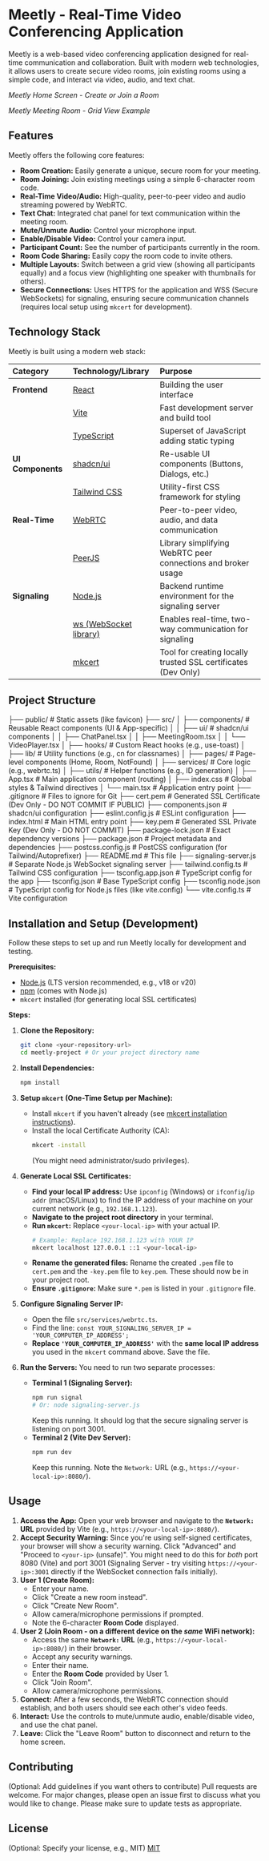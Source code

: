 # Meetly - Real-Time Video Conferencing Application

<!-- Optional: Insert a banner image/logo for Meetly here -->
<!-- ![Meetly Banner](path/to/your/banner_image.png) -->

Meetly is a web-based video conferencing application designed for real-time communication and collaboration. Built with modern web technologies, it allows users to create secure video rooms, join existing rooms using a simple code, and interact via video, audio, and text chat.

<!-- Insert Screenshot of Meetly Home Screen here -->
<!-- ![Meetly Home Screen](./path/to/home_screen_screenshot.png) -->
*Meetly Home Screen - Create or Join a Room*

<!-- Insert Screenshot of Meetly Meeting Room here -->
<!-- ![Meetly Meeting Room](./path/to/meeting_room_screenshot.png) -->
*Meetly Meeting Room - Grid View Example*

## Features

Meetly offers the following core features:

*   **Room Creation:** Easily generate a unique, secure room for your meeting.
*   **Room Joining:** Join existing meetings using a simple 6-character room code.
*   **Real-Time Video/Audio:** High-quality, peer-to-peer video and audio streaming powered by WebRTC.
*   **Text Chat:** Integrated chat panel for text communication within the meeting room.
*   **Mute/Unmute Audio:** Control your microphone input.
*   **Enable/Disable Video:** Control your camera input.
*   **Participant Count:** See the number of participants currently in the room.
*   **Room Code Sharing:** Easily copy the room code to invite others.
*   **Multiple Layouts:** Switch between a grid view (showing all participants equally) and a focus view (highlighting one speaker with thumbnails for others).
*   **Secure Connections:** Uses HTTPS for the application and WSS (Secure WebSockets) for signaling, ensuring secure communication channels (requires local setup using `mkcert` for development).

## Technology Stack

Meetly is built using a modern web stack:

| Category          | Technology/Library                                      | Purpose                                                      |
| :---------------- | :------------------------------------------------------ | :----------------------------------------------------------- |
| **Frontend**      | [React](https://reactjs.org/)                           | Building the user interface                                  |
|                   | [Vite](https://vitejs.dev/)                             | Fast development server and build tool                       |
|                   | [TypeScript](https://www.typescriptlang.org/)           | Superset of JavaScript adding static typing                  |
| **UI Components** | [shadcn/ui](https://ui.shadcn.com/)                     | Re-usable UI components (Buttons, Dialogs, etc.)             |
|                   | [Tailwind CSS](https://tailwindcss.com/)                | Utility-first CSS framework for styling                      |
| **Real-Time**     | [WebRTC](https://webrtc.org/)                           | Peer-to-peer video, audio, and data communication            |
|                   | [PeerJS](https://peerjs.com/)                           | Library simplifying WebRTC peer connections and broker usage  |
| **Signaling**     | [Node.js](https://nodejs.org/)                          | Backend runtime environment for the signaling server         |
|                   | [ws (WebSocket library)](https://github.com/websockets/ws) | Enables real-time, two-way communication for signaling       |
|                   | [mkcert](https://github.com/FiloSottile/mkcert)         | Tool for creating locally trusted SSL certificates (Dev Only) |

## Project Structure

├── public/ # Static assets (like favicon)
├── src/
│ ├── components/ # Reusable React components (UI & App-specific)
│ │ ├── ui/ # shadcn/ui components
│ │ ├── ChatPanel.tsx
│ │ ├── MeetingRoom.tsx
│ │ └── VideoPlayer.tsx
│ ├── hooks/ # Custom React hooks (e.g., use-toast)
│ ├── lib/ # Utility functions (e.g., cn for classnames)
│ ├── pages/ # Page-level components (Home, Room, NotFound)
│ ├── services/ # Core logic (e.g., webrtc.ts)
│ ├── utils/ # Helper functions (e.g., ID generation)
│ ├── App.tsx # Main application component (routing)
│ ├── index.css # Global styles & Tailwind directives
│ └── main.tsx # Application entry point
├── .gitignore # Files to ignore for Git
├── cert.pem # Generated SSL Certificate (Dev Only - DO NOT COMMIT IF PUBLIC)
├── components.json # shadcn/ui configuration
├── eslint.config.js # ESLint configuration
├── index.html # Main HTML entry point
├── key.pem # Generated SSL Private Key (Dev Only - DO NOT COMMIT)
├── package-lock.json # Exact dependency versions
├── package.json # Project metadata and dependencies
├── postcss.config.js # PostCSS configuration (for Tailwind/Autoprefixer)
├── README.md # This file
├── signaling-server.js # Separate Node.js WebSocket signaling server
├── tailwind.config.ts # Tailwind CSS configuration
├── tsconfig.app.json # TypeScript config for the app
├── tsconfig.json # Base TypeScript config
├── tsconfig.node.json # TypeScript config for Node.js files (like vite.config)
└── vite.config.ts # Vite configuration

## Installation and Setup (Development)

Follow these steps to set up and run Meetly locally for development and testing.

**Prerequisites:**

*   [Node.js](https://nodejs.org/) (LTS version recommended, e.g., v18 or v20)
*   [npm](https://www.npmjs.com/) (comes with Node.js)
*   `mkcert` installed (for generating local SSL certificates)

**Steps:**

1.  **Clone the Repository:**
    ```bash
    git clone <your-repository-url>
    cd meetly-project # Or your project directory name
    ```

2.  **Install Dependencies:**
    ```bash
    npm install
    ```

3.  **Setup `mkcert` (One-Time Setup per Machine):**
    *   Install `mkcert` if you haven't already (see [mkcert installation instructions](https://github.com/FiloSottile/mkcert#installation)).
    *   Install the local Certificate Authority (CA):
        ```bash
        mkcert -install
        ```
        (You might need administrator/sudo privileges).

4.  **Generate Local SSL Certificates:**
    *   **Find your local IP address:** Use `ipconfig` (Windows) or `ifconfig`/`ip addr` (macOS/Linux) to find the IP address of your machine on your current network (e.g., `192.168.1.123`).
    *   **Navigate to the project root directory** in your terminal.
    *   **Run `mkcert`:** Replace `<your-local-ip>` with your actual IP.
        ```bash
        # Example: Replace 192.168.1.123 with YOUR IP
        mkcert localhost 127.0.0.1 ::1 <your-local-ip>
        ```
    *   **Rename the generated files:** Rename the created `.pem` file to `cert.pem` and the `-key.pem` file to `key.pem`. These should now be in your project root.
    *   **Ensure `.gitignore`:** Make sure `*.pem` is listed in your `.gitignore` file.

5.  **Configure Signaling Server IP:**
    *   Open the file `src/services/webrtc.ts`.
    *   Find the line: `const YOUR_SIGNALING_SERVER_IP = 'YOUR_COMPUTER_IP_ADDRESS';`
    *   **Replace `'YOUR_COMPUTER_IP_ADDRESS'`** with the **same local IP address** you used in the `mkcert` command above. Save the file.

6.  **Run the Servers:** You need to run two separate processes:
    *   **Terminal 1 (Signaling Server):**
        ```bash
        npm run signal
        # Or: node signaling-server.js
        ```
        Keep this running. It should log that the secure signaling server is listening on port 3001.
    *   **Terminal 2 (Vite Dev Server):**
        ```bash
        npm run dev
        ```
        Keep this running. Note the `Network:` URL (e.g., `https://<your-local-ip>:8080/`).

## Usage

1.  **Access the App:** Open your web browser and navigate to the **`Network:` URL** provided by Vite (e.g., `https://<your-local-ip>:8080/`).
2.  **Accept Security Warning:** Since you're using self-signed certificates, your browser will show a security warning. Click "Advanced" and "Proceed to `<your-ip>` (unsafe)". You might need to do this for *both* port 8080 (Vite) and port 3001 (Signaling Server - try visiting `https://<your-ip>:3001` directly if the WebSocket connection fails initially).
3.  **User 1 (Create Room):**
    *   Enter your name.
    *   Click "Create a new room instead".
    *   Click "Create New Room".
    *   Allow camera/microphone permissions if prompted.
    *   Note the 6-character **Room Code** displayed.
4.  **User 2 (Join Room - on a different device on the *same* WiFi network):**
    *   Access the same **`Network:` URL** (e.g., `https://<your-local-ip>:8080/`) in their browser.
    *   Accept any security warnings.
    *   Enter their name.
    *   Enter the **Room Code** provided by User 1.
    *   Click "Join Room".
    *   Allow camera/microphone permissions.
5.  **Connect:** After a few seconds, the WebRTC connection should establish, and both users should see each other's video feeds.
6.  **Interact:** Use the controls to mute/unmute audio, enable/disable video, and use the chat panel.
7.  **Leave:** Click the "Leave Room" button to disconnect and return to the home screen.

## Contributing

(Optional: Add guidelines if you want others to contribute)
Pull requests are welcome. For major changes, please open an issue first to discuss what you would like to change. Please make sure to update tests as appropriate.

## License

(Optional: Specify your license, e.g., MIT)
[MIT](https://choosealicense.com/licenses/mit/)

